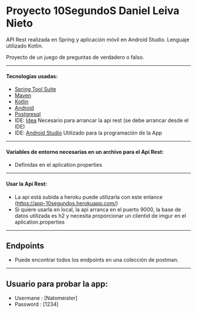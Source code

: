 # Proyecto 10SegundoS Daniel Leiva Nieto
API Rest realizada en Spring y aplicación móvil en Android Studio. Lenguaje utilizado Kotlin.

Proyecto de un juego de preguntas de verdadero o falso.

***

#### Tecnologías usadas:
* [Spring Tool Suite](https://spring.io/)
* [Maven](https://maven.apache.org/)
* [Kotlin](https://kotlinlang.org/)
* [Android](https://www.android.com/)
* [Postgresql](https://www.postgresql.org/)
* IDE: [Idea](https://www.jetbrains.com/es-es/idea/) Necesario para arrancar la api rest (se debe arrancar desde el IDE)
* IDE: [Android Studio](https://developer.android.com/studio) Utilizado para la programación de la App

***

#### Variables de entorno necesarias en un archivo para el Api Rest:
* Definidas en el aplication.properties

***


#### Usar la Api Rest:
* La api está subida a heroku puede utilizarla con este enlance (https://app-10segundos.herokuapp.com/)
* Si quiere usarla en local, la api arranca en el puerto 9000, la base de datos utilizada es h2 y necesita proporcionar un clientid de imgur en el aplication.properties

***


## Endpoints

* Puede encontrar todos los endpoints en una colección de postman.

***

## Usuario para probar la app:

* Usermane : [Natomeister]
* Password : [1234]